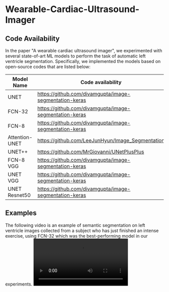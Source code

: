 # Wearable-Cardiac-Ultrasound-Imager

## Code Availability
In the paper "A wearable cardiac ultrasound imager", we experimented with several state-of-art ML models to perform the task of automatic left ventricle segmentation. Specifically, we implemented the models based on open-source codes that are listed below:

| Model Name    | Code availability |
| ------------- | ------------- |
| UNET          | https://github.com/divamgupta/image-segmentation-keras  |
| FCN-32  | https://github.com/divamgupta/image-segmentation-keras  |
| FCN-8  | https://github.com/divamgupta/image-segmentation-keras  |
| Attention-UNET  | https://github.com/LeeJunHyun/Image_Segmentation |
| UNET++  | https://github.com/MrGiovanni/UNetPlusPlus  |
| FCN-8 VGG  | https://github.com/divamgupta/image-segmentation-keras  |
| UNET VGG  | https://github.com/divamgupta/image-segmentation-keras  |
| UNET Resnet50  | https://github.com/divamgupta/image-segmentation-keras  |

## Examples
The following video is an example of semantic segmentation on left ventricle images collected from a subject who has just finished an intense exercise, using FCN-32 which was the best-performing model in our experiments. 
![](media/fcn32-video.avi) 



